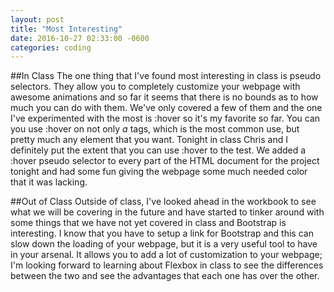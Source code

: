 ```yaml
---
layout: post
title: "Most Interesting"
date: 2016-10-27 02:33:00 -0600
categories: coding
---
```


##In Class
The one thing that I've found most interesting in class is pseudo selectors. They allow you to completely customize your webpage with awesome animations and so far it seems that there is no bounds as to how much you can do with them. We've only covered a few of them and the one I've experimented with the most is :hover so it's my favorite so far. You can you use :hover on not only *a* tags, which is the most common use, but pretty much any element that you want. Tonight in class Chris and I definitely put the extent that you can use :hover to the test. We added a :hover pseudo selector to every part of the HTML document for the project tonight and had some fun giving the webpage some much needed color that it was lacking.


##Out of Class
Outside of class, I've looked ahead in the workbook to see what we will be covering in the future and have started to tinker around with some things that we have not yet covered in class and Bootstrap is interesting. I know that you have to setup a link for Bootstrap and this can slow down the loading of your webpage, but it is a very useful tool to have in your arsenal. It allows you to add a lot of customization to your webpage; I'm looking forward to learning about Flexbox in class to see the differences between the two and see the advantages that each one has over the other.
